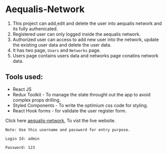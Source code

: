 # Aequalis-Network

1. This project can add,edit and delete the user into aequalis network and its fully authenicated.
2. Registered user can only logged inside the aequalis network.
3. Authorized user can access to add new user into the network, update the existing user data and delete the user data.
4. It has two page, `Users` and `Networks` page.
5. Users page contains users data and networks page conatins network data.

## Tools used:

- React JS
- Redux Toolkit - To manage the state throught out the app to avoid complex props drilling.
- Styled Components - To write the optimium css code for styling.
- React Hook forms - for validate the user register form.

Click here [aequalis-network](https://gandhi-rajendran.github.io/aequalis-network/), To vist the live website.

    Note: Use this username and password for entry purpose.

`Login Id: admin`

`Password: 123`
